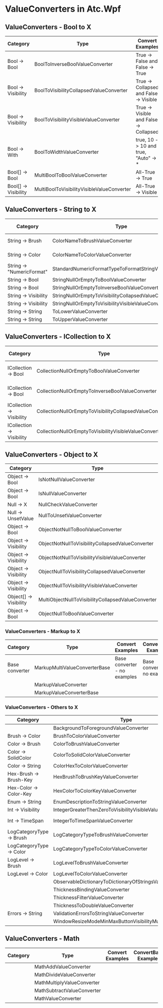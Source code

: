 # ValueConverters in Atc.Wpf

## ValueConverters - Bool to X

| Category                  | Type                                                     | Convert Examples                        | ConvertBack Examples                    |
| ------------------------- | -------------------------------------------------------- | --------------------------------------- | --------------------------------------- |
| Bool -> Bool              | BoolToInverseBoolValueConverter                          | True -> False and False -> True         | False -> True and False -> False        |
| Bool -> Visibility        | BoolToVisibilityCollapsedValueConverter                  | True -> Collapsed and False -> Visible  | Collapsed -> True and Visible -> False  |
| Bool -> Visibility        | BoolToVisibilityVisibleValueConverter                    | True -> Visible and False -> Collapsed  | Visible -> True and Collapsed -> False  |
| Bool -> With              | BoolToWidthValueConverter                                | true, 10 -> 10 and true, "Auto" -> *    | Not supported                           |
| Bool[] -> Bool            | MultiBoolToBoolValueConverter                            | All-True -> True                        | Not supported                           |
| Bool[] -> Visibility      | MultiBoolToVisibilityVisibleValueConverter               | All-True -> Visible                     | Not supported                           |

## ValueConverters - String to X

| Category                  | Type                                                     | Convert Examples                        | ConvertBack Examples                    |
| ------------------------- | -------------------------------------------------------- | --------------------------------------- | --------------------------------------- |
| String -> Brush           | ColorNameToBrushValueConverter                           | "Green" -> Brushs.Green                 | Brushs.Green -> "Green"                 |
| String -> Color           | ColorNameToColorValueConverter                           | "Green" -> Colors.Green                 | Colors.Green -> "Green"                 |
| String -> "NumericFormat" | StandardNumericFormatTypeToFormatStringValueConverter    | StandardNumericFormatType -> String     | Not supported                           |
| String -> Bool            | StringNullOrEmptyToBoolValueConverter                    | NULL or empty -> True                   | Not supported                           |
| String -> Bool            | StringNullOrEmptyToInverseBoolValueConverter             | NULL or empty -> False                  | Not supported                           |
| String -> Visibility      | StringNullOrEmptyToVisibilityCollapsedValueConverter     | NULL or empty -> Collapsed              | Not supported                           |
| String -> Visibility      | StringNullOrEmptyToVisibilityVisibleValueConverter       | NULL or empty -> Visible                | Not supported                           |
| String -> String          | ToLowerValueConverter                                    | String -> String                        | Binding.DoNothing                       |
| String -> String          | ToUpperValueConverter                                    | String -> String                        | Binding.DoNothing                       |

## ValueConverters - ICollection to X

| Category                  | Type                                                     | Convert Examples                        | ConvertBack Examples                    |
| ------------------------- | -------------------------------------------------------- | --------------------------------------- | --------------------------------------- |
| ICollection -> Bool       | CollectionNullOrEmptyToBoolValueConverter                | NULL or empty -> True                   | Not supported                           |
| ICollection -> Bool       | CollectionNullOrEmptyToInverseBoolValueConverter         | NULL or empty -> False                  | Not supported                           |
| ICollection -> Visibility | CollectionNullOrEmptyToVisibilityCollapsedValueConverter | NULL or empty -> Collapsed              | Not supported                           |
| ICollection -> Visibility | CollectionNullOrEmptyToVisibilityVisibleValueConverter   | NULL or empty -> Visible                | Not supported                           |

## ValueConverters - Object to X

| Category                  | Type                                                     | Convert Examples                        | ConvertBack Examples                    |
| ------------------------- | -------------------------------------------------------- | --------------------------------------- | --------------------------------------- |
| Object -> Bool            | IsNotNullValueConverter                                  | <>Null -> True and Null -> False        | Not supported                           |
| Object -> Bool            | IsNullValueConverter                                     | Null -> True and <>Null -> False        | Not supported                           |
| Null -> X                 | NullCheckValueConverter                                  | NULL -> Parameter if set                | Not supported                           |
| Null -> UnsetValue        | NullToUnsetValueConverter                                | NULL -> DependencyProperty.UnsetValue   | Object -> DependencyProperty.UnsetValue |
| Object -> Bool            | ObjectNotNullToBoolValueConverter                        | NotNULL -> True                         | Not supported                           |
| Object -> Visibility      | ObjectNotNullToVisibilityCollapsedValueConverter         | NotNULL -> Collapsed                      | Not supported                           |
| Object -> Visibility      | ObjectNotNullToVisibilityVisibleValueConverter           | NotNULL -> Visible                      | Not supported                           |
| Object -> Visibility      | ObjectNullToVisibilityCollapsedValueConverter            | NULL -> Collapsed                       | Not supported                           |
| Object -> Visibility      | ObjectNullToVisibilityVisibleValueConverter              | NULL -> Visible                         | Not supported                           |
| Object[] -> Visibility    | MultiObjectNullToVisibilityCollapsedValueConverter       | All-NULL -> Collapsed                   | Not supported                           |
| Object -> Bool            | ObjectNullToBoolValueConverter                           | NULL => True                            | Not supported                           |

### ValueConverters - Markup to X

| Category                  | Type                                                     | Convert Examples                        | ConvertBack Examples                    |
| ------------------------- | -------------------------------------------------------- | --------------------------------------- | --------------------------------------- |
| Base converter            | MarkupMultiValueConverterBase                            | Base converter - no examples            | Base converter - no examples            |
|                           | MarkupValueConverter                                     |                                         |                                         |
|                           | MarkupValueConverterBase                                 |                                         |                                         |

### ValueConverters - Others to X

| Category                  | Type                                                     | Convert Examples                        | ConvertBack Examples                    |
| ------------------------- | -------------------------------------------------------- | --------------------------------------- | --------------------------------------- |
|                           | BackgroundToForegroundValueConverter                     |                                         |                                         |
| Brush -> Color            | BrushToColorValueConverter                               | Brushs.Green -> Colors.Green            | Colors.Green -> Brushs.Green            |
| Color -> Brush            | ColorToBrushValueConverter                               | Colors.Green -> Brushs.Green            | Brushs.Green -> Colors.Green            |
| Color -> SolidColor       | ColorToSolidColorValueConverter                          | Colors.Green -> Colors.Green            | Not supported                           |
| Color -> String           | ColorHexToColorValueConverter                            | "#FF00FF00" -> "Green"                  | "Green" -> "#FF00FF00"                  |
| Hex-Brush -> Brush-Key    | HexBrushToBrushKeyValueConverter                         | "#FF00FF00" -> "Green"                  | "Green" -> Brushs.Green                 |
| Hex-Color -> Color-Key    | HexColorToColorKeyValueConverter                         | "#FF00FF00" -> "Green"                  | "Green" -> Color.Green                  |
| Enum -> String            | EnumDescriptionToStringValueConverter                    | DayOfWeek.Monday -> Monday              | Not supported                           |
| Int -> Visibility         | IntegerGreaterThenZeroToVisibilityVisibleValueConverter  | 0 -> Collapsed and 1 -> Visible         | Not supported                           |
| Int -> TimeSpan           | IntegerToTimeSpanValueConverter                          | 100 -> TimeSpan.FromMilliseconds(100)   | Not supported                           |
| LogCategoryType -> Brush  | LogCategoryTypeToBrushValueConverter                     | Information -> DodgerBlue               | Not supported                           |
| LogCategoryType -> Color  | LogCategoryTypeToColorValueConverter                     | Information -> DodgerBlue               | Not supported                           |
| LogLevel -> Brush         | LogLevelToBrushValueConverter                            | Information -> DodgerBlue               | Not supported                           |
| LogLevel -> Color         | LogLevelToColorValueConverter                            | Information -> DodgerBlue               | Not supported                           |
|                           | ObservableDictionaryToDictionaryOfStringsValueConverter  |                                         |                                         |
|                           | ThicknessBindingValueConverter                           |                                         | DependencyProperty.UnsetValue           |
|                           | ThicknessFilterValueConverter                            |                                         | DependencyProperty.UnsetValue           |
|                           | ThicknessToDoubleValueConverter                          |                                         | DependencyProperty.UnsetValue           |
| Errors -> String          | ValidationErrorsToStringValueConverter                   |                                         | Not supported                           |
|                           | WindowResizeModeMinMaxButtonVisibilityMultiValueConverter|                                         |                                         |

## ValueConverters - Math

| Category                  | Type                                                     | Convert Examples                        | ConvertBack Examples                    |
| ------------------------- | -------------------------------------------------------- | --------------------------------------- | --------------------------------------- |
|                           | MathAddValueConverter                                    |                                         |                                         |
|                           | MathDivideValueConverter                                 |                                         |                                         |
|                           | MathMultiplyValueConverter                               |                                         |                                         |
|                           | MathSubtractValueConverter                               |                                         |                                         |
|                           | MathValueConverter                                       |                                         |                                         |
